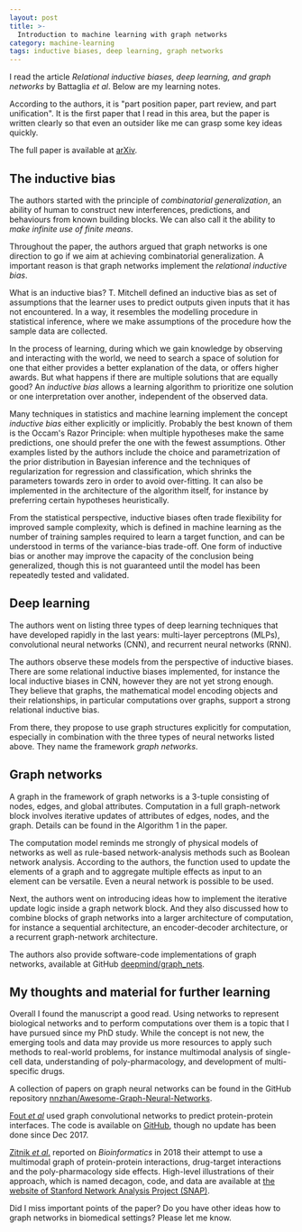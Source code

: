 ```yaml
---
layout: post
title: >-
  Introduction to machine learning with graph networks
category: machine-learning
tags: inductive biases, deep learning, graph networks
---
```


I read the article *Relational inductive biases, deep learning, and graph
networks* by Battaglia *et al*. Below are my learning notes.

According to the authors, it is "part position paper, part review, and part
unification". It is the first paper that I read in this area, but the paper is
written clearly so that even an outsider like me can grasp some key ideas
quickly.

The full paper is available at [arXiv](http://arxiv.org/abs/1806.01261).


## The inductive bias

The authors started with the principle of *combinatorial generalization*, an
ability of human to construct new interferences, predictions, and behaviours
from known building blocks. We can also call it the ability to *make infinite
use of finite means*.

Throughout the paper, the authors argued that graph networks is one direction to
go if we aim at achieving combinatorial generalization. A important reason is
that graph networks implement the *relational inductive bias*.

What is an inductive bias? T. Mitchell defined an inductive bias as set of
assumptions that the learner uses to predict outputs given inputs that it has
not encountered. In a way, it resembles the modelling procedure in statistical
inference, where we make assumptions of the procedure how the sample data are
collected.

In the process of learning, during which we gain knowledge by observing and
interacting with the world, we need to search a space of solution for one that
either provides a better explanation of the data, or offers higher awards. But
what happens if there are multiple solutions that are equally good? An
*inductive bias* allows a learning algorithm to prioritize one solution or one
interpretation over another, independent of the observed data.

Many techniques in statistics and machine learning implement the concept
*inductive bias* either explicitly or implicitly. Probably the best known of
them is the Occam's Razor Principle: when multiple hypotheses make the same
predictions, one should prefer the one with the fewest assumptions. Other
examples listed by the authors include the choice and parametrization of the
prior distribution in Bayesian inference and the techniques of regularization
for regression and classification, which shrinks the parameters towards zero in
order to avoid over-fitting. It can also be implemented in the architecture of
the algorithm itself, for instance by preferring certain hypotheses
heuristically. 

From the statistical perspective, inductive biases often trade flexibility for
improved sample complexity, which is defined in machine learning as the number
of training samples required to learn a target function, and can be understood
in terms of the variance-bias trade-off. One form of inductive bias or another
may improve the capacity of the conclusion being generalized, though this is not
guaranteed until the model has been repeatedly tested and validated.

## Deep learning

The authors went on listing three types of deep learning techniques that have
developed rapidly in the last years: multi-layer perceptrons (MLPs),
convolutional neural networks (CNN), and recurrent neural networks (RNN).

The authors observe these models from the perspective of inductive biases. There
are some relational inductive biases implemented, for instance the local
inductive biases in CNN, however they are not yet strong enough. They believe
that graphs, the mathematical model encoding objects and their relationships,
in particular computations over graphs, support a strong relational inductive
bias.

From there, they propose to use graph structures explicitly for computation,
especially in combination with the three types of neural networks listed above.
They name the framework *graph networks*.

## Graph networks

A graph in the framework of graph networks is a 3-tuple consisting of
nodes, edges, and global attributes. Computation in a full graph-network block
involves iterative updates of attributes of edges, nodes, and the graph. Details can be
found in the Algorithm 1 in the paper.

The computation model reminds me strongly of physical models of networks as well
as rule-based network-analysis methods such as Boolean network analysis.
According to the authors, the function used to update the elements of a
graph and to aggregate multiple effects as input to an element can be versatile.
Even a neural network is possible to be used.

Next, the authors went on introducing ideas how to implement the iterative
update logic inside a graph network block. And they also discussed how to
combine blocks of graph networks into a larger architecture of computation, for
instance a sequential architecture, an encoder-decoder architecture, or a
recurrent graph-network architecture.

The authors also provide software-code implementations of graph networks,
available at GitHub [deepmind/graph_nets](https://github.com/deepmind/graph_nets).

## My thoughts and material for further learning

Overall I found the manuscript a good read. Using networks to represent
biological networks and to perform computations over them is a topic that I have
pursued since my PhD study. While the concept is not new, the emerging tools and
data may provide us more resources to apply such methods to real-world problems,
for instance multimodal analysis of single-cell data, understanding of
poly-pharmacology, and development of multi-specific drugs.

A collection of papers on graph neural networks can be found in the GitHub
repository [nnzhan/Awesome-Graph-Neural-Networks](https://github.com/nnzhan/Awesome-Graph-Neural-Networks).

[Fout *et
al*](https://papers.nips.cc/paper/7231-protein-interface-prediction-using-graph-convolutional-networks.pdf)
used graph convolutional networks to predict protein-protein interfaces. The
code is available on [GitHub](https://github.com/fouticus/pipgcn), though no
update has been done since Dec 2017.

[Zitnik *et
al.*](https://academic.oup.com/bioinformatics/article/34/13/i457/5045770)
reported on *Bioinformatics* in 2018 their attempt to use a multimodal graph of
protein-protein interactions, drug-target interactions and the poly-pharmacology
side effects. High-level illustrations of their approach, which is named
decagon, code, and data are available at [the website of Stanford Network
Analysis Project (SNAP)](http://snap.stanford.edu/decagon/).

Did I miss important points of the paper? Do you have other ideas how to graph
networks in biomedical settings? Please let me know.
